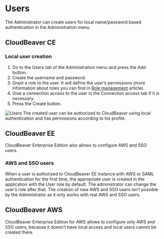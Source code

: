 # Users
The Administrator can create users for local name/password based authentication in the Administration menu.

## CloudBeaver CE
### Local user creation


1. Go to the Users tab of the Administration menu and press the Add button.
1. Create the username and password.
1. Grant a role to the user. It will define the user’s permissions (more information about roles you can find in [Role management](https://github.com/dbeaver/cloudbeaver/wiki/Role-management) article).
1. Give a connection access to the user in the Connection access tab if it is necessary.
1. Press the Create button.

![Users](https://user-images.githubusercontent.com/51405061/140600070-3c906e71-197f-435b-927b-4e7f898896c1.png)
The created user can be authorized to CloudBeaver using local authentication and has permissions according to his profile.  

## CloudBeaver EE
CloudBeaver Enterprise Edition also allows to configure AWS and SSO users.

### AWS and SSO users
When a user is authorized to CloudBeaver EE instance with AWS or SAML authentication for the first time, the appropriate user is created in the application with the User role by default. The administrator can change the user’s role after that. 
The creation of new AWS and SSO users isn’t possible by the Administrator as it only works with real AWS and SSO users. 

## CloudBeaver AWS
CloudBeaver Enterprise Edition for AWS allows to configure only  AWS and SSO users, because it doesn’t have local access and local users cannot be created there.